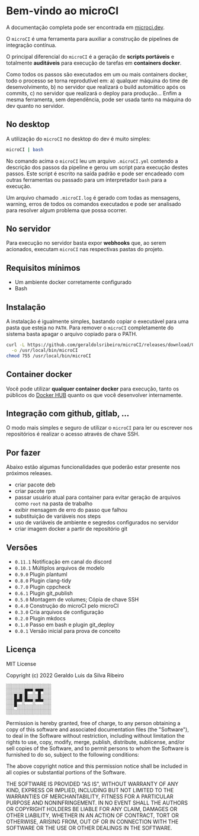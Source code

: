 # Bem-vindo ao microCI

A documentação completa pode ser encontrada em [microci.dev](https://microci.dev).

O `microCI` é uma ferramenta para auxiliar a construção de pipelines de
integração contínua.

O principal diferencial do `microCI` é a geração de **scripts portáveis** e
totalmente **auditáveis** para execução de tarefas em **containers docker**.

Como todos os passos são executados em um ou mais containers docker, todo
o processo se torna reprodutível em: a) qualquer máquina do time de
desenvolvimento, b) no servidor que realizará o build automático após os
commits, c) no servidor que realizará o deploy para produção... Enfim a mesma
ferramenta, sem dependência, pode ser usada tanto na máquina do dev quanto no
servidor.

## No desktop

A utilização do `microCI` no desktop do dev é muito simples:

```bash
microCI | bash
```

No comando acima o `microCI` leu um arquivo `.microCI.yml` contendo a descrição
dos passos da pipeline e gerou um script para execução destes passos. Este
script é escrito na saída padrão e pode ser encadeado com outras ferramentas ou
passado para um interpretador `bash` para a execução.

Um arquivo chamado `.microCI.log` é gerado com todas as mensagens, warning,
erros de todos os comandos executados e pode ser analisado para resolver algum
problema que possa ocorrer.

## No servidor

Para execução no servidor basta expor **webhooks** que, ao serem acionados,
executam `microCI` nas respectivas pastas do projeto.

## Requisitos mínimos

* Um ambiente docker corretamente configurado
* Bash

## Instalação

A instalação é igualmente simples, bastando copiar o executável para uma pasta
que esteja no `PATH`. Para remover o `microCI` completamente do sistema basta
apagar o arquivo copiado para o PATH.

```bash
curl -L https://github.com/geraldolsribeiro/microCI/releases/download/0.11.1/microCI \
  -o /usr/local/bin/microCI
chmod 755 /usr/local/bin/microCI
```

## Container docker

Você pode utilizar **qualquer container docker** para execução, tanto os
públicos do [Docker HUB](https://hub.docker.com/) quanto os que você
desenvolver internamente.

## Integração com github, gitlab, ...

O modo mais simples e seguro de utilizar o `microCI` para ler ou escrever nos
repositórios é realizar o acesso através de chave SSH.

## Por fazer

Abaixo estão algumas funcionalidades que poderão estar presente nos próximos
releases.

* criar pacote deb
* criar pacote rpm
* passar usuário atual para container para evitar geração de arquivos como
  `root` na pasta de trabalho
* exibir mensagem de erro do passo que falhou
* substituição de variáveis nos steps
* uso de variáveis de ambiente e segredos configurados no servidor
* criar imagem docker a partir de repositório git

## Versões

* `0.11.1` Notificação em canal do discord
* `0.10.1` Múltiplos arquivos de modelo
* `0.9.0` Plugin plantuml
* `0.8.0` Plugin clang-tidy
* `0.7.0` Plugin cppcheck
* `0.6.1` Plugin git_publish
* `0.5.0` Montagem de volumes; Cópia de chave SSH
* `0.4.0` Construção do microCI pelo microCI
* `0.3.0` Cria arquivos de configuração
* `0.2.0` Plugin mkdocs
* `0.1.0` Passo em bash e plugin git_deploy
* `0.0.1` Versão inicial para prova de conceito

## Licença

MIT License

Copyright (c) 2022 Geraldo Luis da Silva Ribeiro

```
░░░░░░░░░░░░░░░░░
░░░░░░░█▀▀░▀█▀░░░
░░░█░█░█░░░░█░░░░
░░░█▀▀░▀▀▀░▀▀▀░░░
░░░▀░░░░░░░░░░░░░
░░░░░░░░░░░░░░░░░
```

Permission is hereby granted, free of charge, to any person obtaining a copy
of this software and associated documentation files (the "Software"), to deal
in the Software without restriction, including without limitation the rights
to use, copy, modify, merge, publish, distribute, sublicense, and/or sell
copies of the Software, and to permit persons to whom the Software is
furnished to do so, subject to the following conditions:

The above copyright notice and this permission notice shall be included in
all copies or substantial portions of the Software.

THE SOFTWARE IS PROVIDED "AS IS", WITHOUT WARRANTY OF ANY KIND, EXPRESS OR
IMPLIED, INCLUDING BUT NOT LIMITED TO THE WARRANTIES OF MERCHANTABILITY,
FITNESS FOR A PARTICULAR PURPOSE AND NONINFRINGEMENT. IN NO EVENT SHALL THE
AUTHORS OR COPYRIGHT HOLDERS BE LIABLE FOR ANY CLAIM, DAMAGES OR OTHER
LIABILITY, WHETHER IN AN ACTION OF CONTRACT, TORT OR OTHERWISE, ARISING FROM,
OUT OF OR IN CONNECTION WITH THE SOFTWARE OR THE USE OR OTHER DEALINGS IN THE
SOFTWARE.
 
